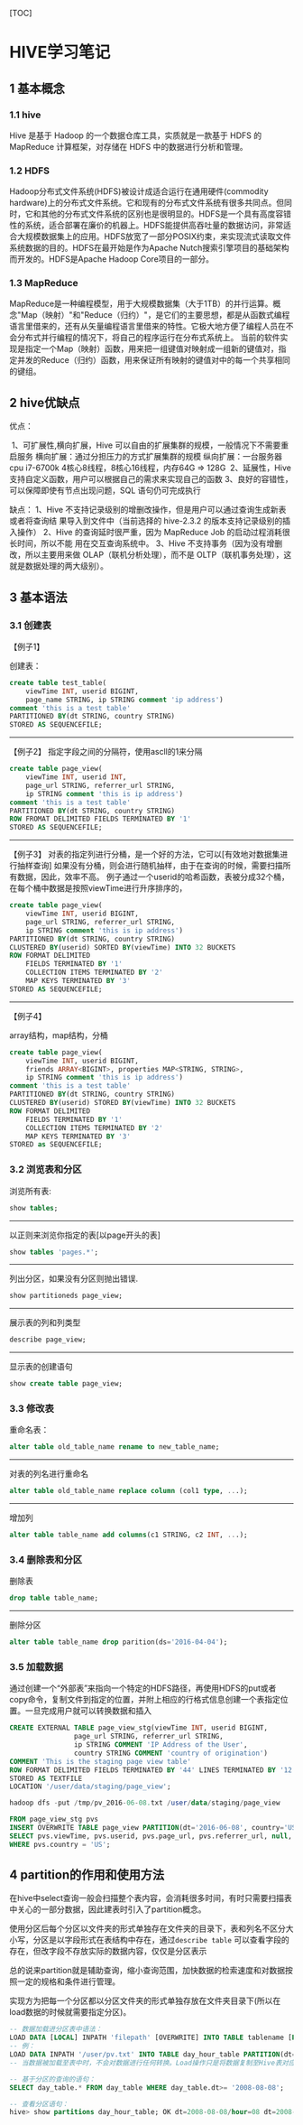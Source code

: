 [TOC]

# HIVE学习笔记

## 1 基本概念

### 1.1 hive

Hive 是基于 Hadoop 的一个数据仓库工具，实质就是一款基于 HDFS 的 MapReduce 计算框架，对存储在 HDFS 中的数据进行分析和管理。

### 1.2 HDFS

Hadoop分布式文件系统(HDFS)被设计成适合运行在通用硬件(commodity hardware)上的分布式文件系统。它和现有的分布式文件系统有很多共同点。但同时，它和其他的分布式文件系统的区别也是很明显的。HDFS是一个具有高度容错性的系统，适合部署在廉价的机器上。HDFS能提供高吞吐量的数据访问，非常适合大规模数据集上的应用。HDFS放宽了一部分POSIX约束，来实现流式读取文件系统数据的目的。HDFS在最开始是作为Apache Nutch搜索引擎项目的基础架构而开发的。HDFS是Apache Hadoop Core项目的一部分。

### 1.3 MapReduce

MapReduce是一种编程模型，用于大规模数据集（大于1TB）的并行运算。概念"Map（映射）"和"Reduce（归约）"，是它们的主要思想，都是从函数式编程语言里借来的，还有从矢量编程语言里借来的特性。它极大地方便了编程人员在不会分布式并行编程的情况下，将自己的程序运行在分布式系统上。 当前的软件实现是指定一个Map（映射）函数，用来把一组键值对映射成一组新的键值对，指定并发的Reduce（归约）函数，用来保证所有映射的键值对中的每一个共享相同的键组。

## 2 hive优缺点

优点：

​    1、可扩展性,横向扩展，Hive 可以自由的扩展集群的规模，一般情况下不需要重启服务 横向扩展：通过分担压力的方式扩展集群的规模 纵向扩展：一台服务器cpu i7-6700k 4核心8线程，8核心16线程，内存64G => 128G
​    2、延展性，Hive 支持自定义函数，用户可以根据自己的需求来实现自己的函数
​    3、良好的容错性，可以保障即使有节点出现问题，SQL 语句仍可完成执行

缺点：
    1、Hive 不支持记录级别的增删改操作，但是用户可以通过查询生成新表或者将查询结 果导入到文件中（当前选择的 hive-2.3.2 的版本支持记录级别的插入操作）
    2、Hive 的查询延时很严重，因为 MapReduce Job 的启动过程消耗很长时间，所以不能 用在交互查询系统中。
    3、Hive 不支持事务（因为没有增删改，所以主要用来做 OLAP（联机分析处理），而不是 OLTP（联机事务处理），这就是数据处理的两大级别）。

## 3 基本语法

### 3.1 创建表


【例子1】

创建表：

```sql
create table test_table(
    viewTime INT, userid BIGINT,
    page_name STRING, ip STRING comment 'ip address')
comment 'this is a test table'
PARTITIONED BY(dt STRING, country STRING)
STORED AS SEQUENCEFILE;
```

------

【例子2】
指定字段之间的分隔符，使用ascll的1来分隔

```sql
create table page_view(
    viewTime INT, userid INT,
    page_url STRING, referrer_url STRING,
    ip STRING comment 'this is ip address')
comment 'this is a test table'
PARTITIONED BY(dt STRING, country STRING)
ROW FROMAT DELIMITED FIELDS TERMINATED BY '1'
STORED AS SEQUENCEFILE;
```

------

【例子3】
对表的指定列进行分桶，是一个好的方法，它可以[有效地对数据集进行抽样查询]
如果没有分桶，则会进行随机抽样，由于在查询的时候，需要扫描所有数据，因此，效率不高。
例子通过一个userid的哈希函数，表被分成32个桶，在每个桶中数据是按照viewTime进行升序排序的，

```sql
create table page_view(
    viewTime INT, userid BIGINT,
    page_url STRING, referrer_url STRING,
    ip STRING comment 'this is ip address')
PARTITIONED BY(dt STRING, country STRING)
CLUSTERED BY(userid) SORTED BY(viewTime) INTO 32 BUCKETS
ROW FORMAT DELIMITED
    FIELDS TERMINATED BY '1'
    COLLECTION ITEMS TERMINATED BY '2'
    MAP KEYS TERMINATED BY '3'
STORED AS SEQUENCEFILE;
```

------

【例子4】

array结构，map结构，分桶

```sql
create table page_view(
    viewTime INT, userid BIGINT,
    friends ARRAY<BIGINT>, properties MAP<STRING, STRING>,
    ip STRING comment 'this is ip address')
comment 'this is a test table'
PARTITIONED BY(dt STRING, country STRING)
CLUSTERED BY(userid) STORED BY(viewTime) INTO 32 BUCKETS
ROW FORMAT DELIMITED
    FIELDS TERMINATED BY '1'
    COLLECTION ITEMS TERMINATED BY '2'
    MAP KEYS TERMINATED BY '3'
STORED as SEQUENCEFILE;
```

### 3.2 浏览表和分区

浏览所有表:

```sql
show tables;
```

------

以正则来浏览你指定的表[以page开头的表]

```sql
show tables 'pages.*';
```

------

列出分区，如果没有分区则抛出错误.

```sql
show partitioneds page_view;
```

------

展示表的列和列类型

```sql
describe page_view;
```

------

显示表的创建语句

```sql
show create table page_view;
```

### 3.3 修改表

重命名表：

```sql
alter table old_table_name rename to new_table_name;
```

------

对表的列名进行重命名

```sql
alter table old_table_name replace column (col1 type, ...);
```

------

增加列

```sql
alter table table_name add columns(c1 STRING, c2 INT, ...);
```

### 3.4 删除表和分区

删除表

```sql
drop table table_name;
```

------

删除分区

```sql
alter table table_name drop parition(ds='2016-04-04');
```

### 3.5 加载数据

通过创建一个“外部表”来指向一个特定的HDFS路径，再使用HDFS的put或者copy命令，复制文件到指定的位置，并附上相应的行格式信息创建一个表指定位置。一旦完成用户就可以转换数据和插入

```sql
CREATE EXTERNAL TABLE page_view_stg(viewTime INT, userid BIGINT,
                page_url STRING, referrer_url STRING,
                ip STRING COMMENT 'IP Address of the User',
                country STRING COMMENT 'country of origination')
COMMENT 'This is the staging page view table'
ROW FORMAT DELIMITED FIELDS TERMINATED BY '44' LINES TERMINATED BY '12'
STORED AS TEXTFILE
LOCATION '/user/data/staging/page_view';

hadoop dfs -put /tmp/pv_2016-06-08.txt /user/data/staging/page_view

FROM page_view_stg pvs
INSERT OVERWRITE TABLE page_view PARTITION(dt='2016-06-08', country='US')
SELECT pvs.viewTime, pvs.userid, pvs.page_url, pvs.referrer_url, null, null, pvs.ip
WHERE pvs.country = 'US';
```

## 4 partition的作用和使用方法

在hive中select查询一般会扫描整个表内容，会消耗很多时间，有时只需要扫描表中关心的一部分数据，因此建表时引入了partition概念。

使用分区后每个分区以文件夹的形式单独存在文件夹的目录下，表和列名不区分大小写，分区是以字段形式在表结构中存在，通过`describe table` 可以查看字段的存在，但改字段不存放实际的数据内容，仅仅是分区表示

总的说来partition就是辅助查询，缩小查询范围，加快数据的检索速度和对数据按照一定的规格和条件进行管理。

实现方为把每一个分区都以分区文件夹的形式单独存放在文件夹目录下(所以在load数据的时候就需要指定分区)。

```sql
-- 数据加载进分区表中语法：
LOAD DATA [LOCAL] INPATH 'filepath' [OVERWRITE] INTO TABLE tablename [PARTITION (partcol1=val1, partcol2=val2 ...)]
-- 例：
LOAD DATA INPATH '/user/pv.txt' INTO TABLE day_hour_table PARTITION(dt='2008-08- 08', hour='08'); LOAD DATA local INPATH '/user/hua/*' INTO TABLE day_hour partition(dt='2010-07- 07');
-- 当数据被加载至表中时，不会对数据进行任何转换。Load操作只是将数据复制至Hive表对应的位置。数据加载时在表下自动创建一个目录，文件存放在该分区下。

-- 基于分区的查询的语句：
SELECT day_table.* FROM day_table WHERE day_table.dt>= '2008-08-08';

-- 查看分区语句：
hive> show partitions day_hour_table; OK dt=2008-08-08/hour=08 dt=2008-08-08/hour=09 dt=2008-08-09/hour=09
```





